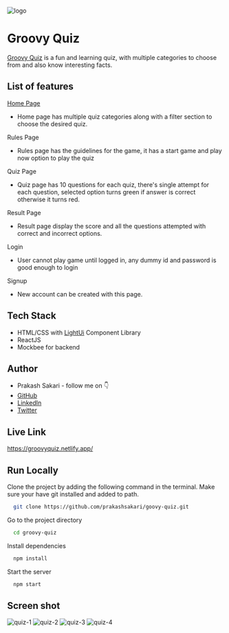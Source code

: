 ![logo](https://user-images.githubusercontent.com/80476561/162255075-30510b78-096b-4ba2-869b-209bb37d95d5.png)



# Groovy Quiz

[Groovy Quiz](https://groovyquiz.netlify.app/) is a fun and learning quiz, with multiple categories to choose from and also know interesting facts.







## List of features
[Home Page](https://groovyquiz.netlify.app/)
- Home page has multiple quiz categories along with a filter section to choose the desired quiz.

Rules Page
-   Rules page has the guidelines for the game, it has a start game and play now option to play the quiz

Quiz Page
-   Quiz page has 10 questions for each quiz, there's single attempt for each question, selected option turns green if answer is correct otherwise it turns red.

Result Page
-   Result page display the score and all the questions attempted with correct and incorrect options.

Login
-   User cannot play game until logged in, any dummy id and password is good enough to login

Signup
-   New account can be created with this page.









## Tech Stack

- HTML/CSS with [LightUi](https://uilight.netlify.app/) Component Library
- ReactJS
- Mockbee for backend


## Author

-   Prakash Sakari - follow me on 👇
-   [GitHub](https://www.github.com/prakashsakari)
-   [LinkedIn](https://www.linkedin.com/in/prakashsakari/)
-   [Twitter](https://twitter.com/prakashsakari)


## Live Link

https://groovyquiz.netlify.app/


## Run Locally

Clone the project by adding the following command in the terminal.
Make sure your have git installed and added to path.

```bash
  git clone https://github.com/prakashsakari/goovy-quiz.git
```

Go to the project directory

```bash
  cd groovy-quiz
```

Install dependencies

```bash
  npm install
```

Start the server

```bash
  npm start
```

## Screen shot
![quiz-1](https://user-images.githubusercontent.com/80476561/162255754-68ba2fc5-863a-4469-9406-f899851b7219.png)
![quiz-2](https://user-images.githubusercontent.com/80476561/162255757-46d765e8-9e8a-4fa8-9794-957fb5a09301.png)
![quiz-3](https://user-images.githubusercontent.com/80476561/162255758-8bab20cb-1aeb-4a05-add8-67ff8d86d6f6.png)
![quiz-4](https://user-images.githubusercontent.com/80476561/162255760-06c849ee-568e-48b6-99a1-fcdcb06e504c.png)

